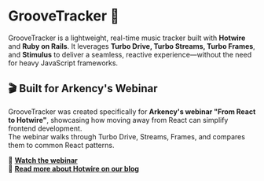 # GrooveTracker 🎵  

GrooveTracker is a lightweight, real-time music tracker built with **Hotwire** and **Ruby on Rails**. It leverages **Turbo Drive, Turbo Streams, Turbo Frames**, and **Stimulus** to deliver a seamless, reactive experience—without the need for heavy JavaScript frameworks.    

## 🎬 Built for Arkency's Webinar  
GrooveTracker was created specifically for **Arkency's webinar "From React to Hotwire"**, showcasing how moving away from React can simplify frontend development.  
The webinar walks through Turbo Drive, Streams, Frames, and compares them to common React patterns.  

🔗 **[Watch the webinar](https://www.youtube.com/watch?v=31gNKSrWnVI)**  
🔗 **[Read more about Hotwire on our blog](https://blog.arkency.com/tags/hotwire/)**  
